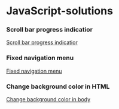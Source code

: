 # JavaScript-solutions

### Scroll bar progress indicatior
[Scroll bar progress indicatior](https://zion86.github.io/JavaScript-solutions/Scroll-bar-progress-indicator/)

### Fixed navigation menu
[Fixed navigation menu](https://zion86.github.io/JavaScript-solutions/Fixed-navigation-menu/index.html)

### Change background color in HTML
[Change background color in body](https://zion86.github.io/JavaScript-solutions/Change-background-color-body/#)
